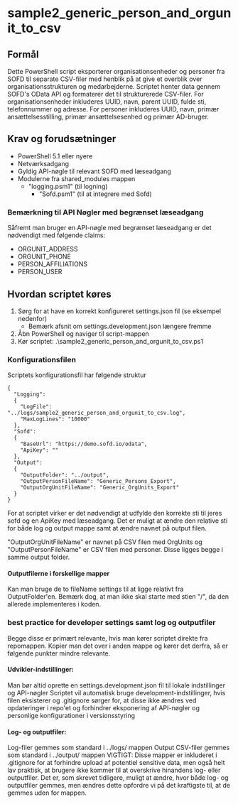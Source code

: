 # sample2_generic_person_and_orgunit_to_csv #

## Formål ##
Dette PowerShell script eksporterer organisationsenheder og personer fra SOFD til separate CSV-filer med henblik på at give et overblik over organisationsstrukturen og medarbejderne.
Scriptet henter data gennem SOFD's OData API og formaterer det til strukturerede CSV-filer. 
For organisationsenheder inkluderes UUID, navn, parent UUID, fulde sti, telefonnummer og adresse.
For personer inkluderes UUID, navn, primær ansættelsesstilling, primær ansættelsesenhed og primær AD-bruger.

## Krav og forudsætninger ##
- PowerShell 5.1 eller nyere
- Netværksadgang
- Gyldig API-nøgle til relevant SOFD med læseadgang
- Modulerne fra shared_modules mappen
	- "logging.psm1" (til logning)
		- "Sofd.psm1" (til at integrere med Sofd)

### Bemærkning til API Nøgler med begrænset læseadgang ###
Såfremt man bruger en API-nøgle med begrænset læseadgang er det nødvendigt med følgende claims:
- ORGUNIT_ADDRESS
- ORGUNIT_PHONE
- PERSON_AFFILIATIONS
- PERSON_USER

## Hvordan scriptet køres ##
1. Sørg for at have en korrekt konfigureret settings.json fil (se eksempel nedenfor)
	- Bemærk afsnit om settings.development.json længere fremme
2. Åbn PowerShell og naviger til script-mappen
3. Kør scriptet: .\sample2_generic_person_and_orgunit_to_csv.ps1

### Konfigurationsfilen ###
Scriptets konfigurationsfil har følgende struktur
```
{
  "Logging":
  {
    "LogFile": "../logs/sample2_generic_person_and_orgunit_to_csv.log",
    "MaxLogLines": "10000"
  },
  "Sofd": 
  {
	"BaseUrl": "https://demo.sofd.io/odata",
	"ApiKey": ""
  },
  "Output":
  {
  	"OutputFolder": "../output",
  	"OutputPersonFileName": "Generic_Persons_Export",
  	"OutputOrgUnitFileName": "Generic_OrgUnits_Export"
  }
}
```
For at scriptet virker er det nødvendigt at udfylde den korrekte sti til jeres sofd og en ApiKey med læseadgang.
Det er muligt at ændre den relative sti for både log og output mappe samt at ændre navnet på output filen.

"OutputOrgUnitFileName" er navnet på CSV filen med OrgUnits og "OutputPersonFileName" er CSV filen med personer.
Disse ligges begge i samme output folder.

#### Outputfilerne i forskellige mapper ####
Kan man bruge de to fileName settings til at ligge relativt fra OutputFolder'en. Bemærk dog, at man ikke skal starte med stien "/", da den allerede implementeres i koden. 

### best practice for developer settings samt log og outputfiler ###
Begge disse er primært relevante, hvis man kører scriptet direkte fra repomappen. Kopier man det over i anden mappe og kører det derfra, så er følgende punkter mindre relevante.

#### Udvikler-indstillinger: ####
Man bør altid oprette en settings.development.json fil til lokale indstillinger og API-nøgler
Scriptet vil automatisk bruge development-indstillinger, hvis filen eksisterer og .gitignore sørger for, at disse ikke ændres ved opdateringer i repo'et og forhindrer eksponering af API-nøgler og personlige konfigurationer i versionsstyring

#### Log- og outputfiler: ####
Log-filer gemmes som standard i ../logs/ mappen
Output CSV-filer gemmes som standard i ../output/ mappen
VIGTIGT: Disse mapper er inkluderet i .gitignore for at forhindre upload af potentiel sensitive data, men også helt lav praktisk, at brugere ikke kommer til at overskrive hinandens log- eller outputfiler.
Det er, som skrevet tidligere, muligt at ændre, hvor både log- og outputfiler gemmes, men ændres dette opfordre vi på det kraftigste til, at de gemmes uden for mappen.